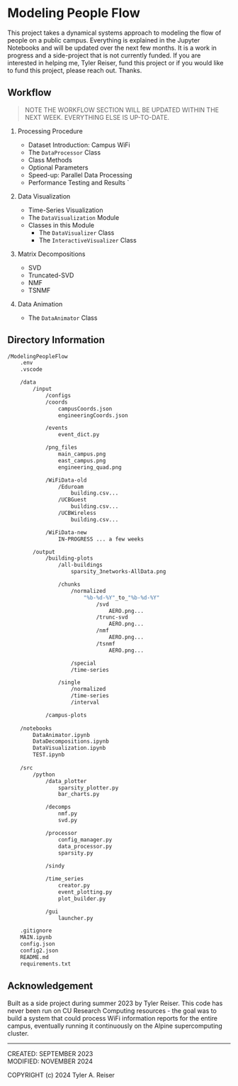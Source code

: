 
# Modeling People Flow

This project takes a dynamical systems approach to modeling the flow of people on a public campus. Everything is explained in the Jupyter Notebooks and will be updated over the next few months. It is a work in progress and a side-project that is not currently funded. If you are interested in helping me, Tyler Reiser, fund this project or if you would like to fund this project, please reach out. Thanks.

## Workflow

> NOTE THE WORKFLOW SECTION WILL BE UPDATED WITHIN THE NEXT WEEK. EVERYTHING ELSE IS UP-TO-DATE.

1. Processing Procedure

    - Dataset Introduction: Campus WiFi
    - The `DataProcessor` Class
    - Class Methods
    - Optional Parameters
    - Speed-up: Parallel Data Processing
    - Performance Testing and Results
`
2. Data Visualization

    - Time-Series Visualization
    - The `DataVisualization` Module
    - Classes in this Module
        - The `DataVisualizer` Class
        - The `InteractiveVisualizer` Class

3. Matrix Decompositions

    - SVD
    - Truncated-SVD
    - NMF
    - TSNMF

4. Data Animation

    - The `DataAnimator` Class

## Directory Information

```bash
/ModelingPeopleFlow
    .env
    .vscode

    /data
        /input
            /configs
            /coords
                campusCoords.json
                engineeringCoords.json

            /events
                event_dict.py  

            /png_files
                main_campus.png
                east_campus.png
                engineering_quad.png

            /WiFiData-old
                /Eduroam
                    building.csv...
                /UCBGuest
                    building.csv...
                /UCBWireless
                    building.csv...

            /WiFiData-new
                IN-PROGRESS ... a few weeks

        /output
            /building-plots
                /all-buildings
                    sparsity_3networks-AllData.png

                /chunks
                    /normalized
                        "%b-%d-%Y"_to_"%b-%d-%Y"
                            /svd
                                AERO.png...
                            /trunc-svd
                                AERO.png...
                            /nmf
                                AERO.png...
                            /tsnmf
                                AERO.png...

                    /special
                    /time-series

                /single
                    /normalized
                    /time-series
                    /interval

            /campus-plots
    
    /notebooks
        DataAnimator.ipynb
        DataDecompositions.ipynb
        DataVisualization.ipynb
        TEST.ipynb
                    
    /src
        /python
            /data_plotter
                sparsity_plotter.py
                bar_charts.py

            /decomps
                nmf.py
                svd.py

            /processor
                config_manager.py
                data_processor.py
                sparsity.py
            
            /sindy

            /time_series
                creator.py
                event_plotting.py
                plot_builder.py

            /gui
                launcher.py

    .gitignore
    MAIN.ipynb
    config.json
    config2.json
    README.md
    requirements.txt
```

## Acknowledgement

Built as a side project during summer 2023 by Tyler Reiser. This code has never been run on CU Research Computing resources - the goal was to build a system that could process WiFi information reports for the entire campus, eventually running it continuously on the Alpine supercomputing cluster.

---

CREATED:        SEPTEMBER   2023  
MODIFIED:       NOVEMBER    2024

COPYRIGHT (c) 2024 Tyler A. Reiser
